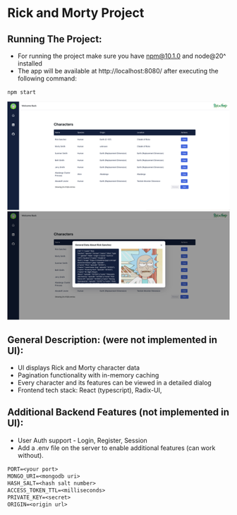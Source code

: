 # Rick and Morty Project

## Running The Project:

- For running the project make sure you have npm@10.1.0 and node@20^ installed
- The app will be available at http://localhost:8080/ after executing the following command:

```
npm start
```

![alt text](image.png)
![alt text](image-1.png)

## General Description: (were not implemented in UI):

- UI displays Rick and Morty character data
- Pagination functionality with in-memory caching
- Every character and its features can be viewed in a detailed dialog
- Frontend tech stack: React (typescript), Radix-UI,

## Additional Backend Features (not implemented in UI):

- User Auth support - Login, Register, Session
- Add a .env file on the server to enable additional features (can work without).

```
PORT=<your port>
MONGO_URI=<mongodb uri>
HASH_SALT=<hash salt number>
ACCESS_TOKEN_TTL=<milliseconds>
PRIVATE_KEY=<secret>
ORIGIN=<origin url>
```
